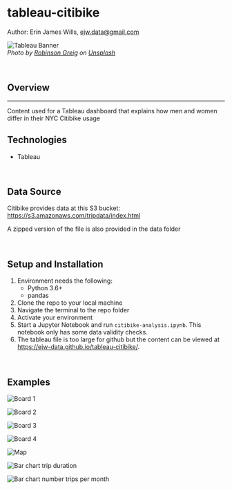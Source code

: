 # tableau-citibike

Author:  Erin James Wills, ejw.data@gmail.com  

![Tableau Banner](./images/citibike-tableau.png)  
<cite>Photo by [Robinson Greig](https://unsplash.com/@robinson?utm_source=unsplash&utm_medium=referral&utm_content=creditCopyText) on [Unsplash](https://unsplash.com/s/photos/citibike?utm_source=unsplash&utm_medium=referral&utm_content=creditCopyText)</cite>

<br>

## Overview  
<hr>  
Content used for a Tableau dashboard that explains how men and women differ in their NYC Citibike usage   

<br>

## Technologies    
*  Tableau

<br>

## Data Source  
Citibike provides data at this S3 bucket:  https://s3.amazonaws.com/tripdata/index.html   

A zipped version of the file is also provided in the data folder

<br>

## Setup and Installation  
1. Environment needs the following:  
    *  Python 3.6+   
    *  pandas
1. Clone the repo to your local machine
1. Navigate the terminal to the repo folder
1. Activate your environment
1. Start a Jupyter Notebook and run `citibike-analysis.ipynb`.  This notebook only has some data validity checks.  
1. The tableau file is too large for github but the content can be viewed at https://ejw-data.github.io/tableau-citibike/.  

<br>

## Examples  

![Board 1](./images/story1.png)  

![Board 2](./images/story2.png)

![Board 3](./images/story3.png)

![Board 4](./images/story4a.png) 

![Map](./images/map.png)  

![Bar chart trip duration](./images/DurationByMonth.png)

![Bar chart number trips per month](./images/RidesByMonth.png)

